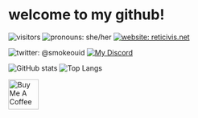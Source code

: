 # welcome to my github!

![visitors](https://visitor-badge-reloaded.herokuapp.com/badge?page_id=hexcodefff.hexcodefff&color=magenta&text=visitors)
![pronouns: she/her](https://img.shields.io/badge/pronouns-she%2Fher-ff69b4)
[![website: reticivis.net](https://img.shields.io/badge/website-reticivis.net-e83e8c)](https://reticivis.net)

![twitter: @smokeouid](https://img.shields.io/twitter/follow/smokeouid?style=social)
[![My Discord](https://discordapp.com/api/guilds/829973626442088468/widget.png)](https://discord.gg/8SJectcksK)

![GitHub stats](https://github-readme-stats.vercel.app/api?username=hexcodefff&count_private=true&theme=jolly&show_icons=true&include_all_commits=true)
![Top Langs](https://github-readme-stats.vercel.app/api/top-langs/?username=hexcodefff&theme=jolly&layout=compact)

<a href="https://www.buymeacoffee.com/reticivis" target="_blank"><img src="https://cdn.buymeacoffee.com/buttons/v2/default-violet.png" alt="Buy Me A Coffee" height=60px ></a>